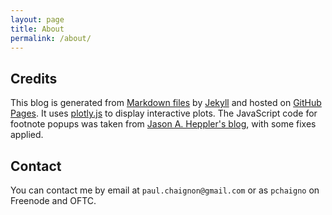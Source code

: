```yaml
---
layout: page
title: About
permalink: /about/
---
```


## Credits

This blog is generated from [Markdown files](https://github.com/pchaigno/pchaigno.github.io) by [Jekyll](https://jekyllrb.com) and hosted on [GitHub Pages](https://pages.github.com). It uses [plotly.js](https://plot.ly/javascript) to display interactive plots. The JavaScript code for footnote popups was taken from [Jason A. Heppler's blog](https://jasonheppler.org/2012/06/06/popup-footnotes), with some fixes applied.


## Contact

You can contact me by email at `paul.chaignon@gmail.com` or as `pchaigno` on Freenode and OFTC.
